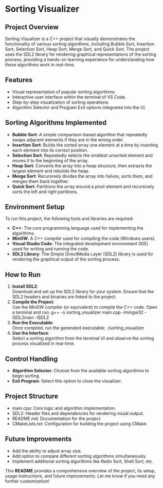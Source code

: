 # Sorting Visualizer

## Project Overview
Sorting Visualizer is a C++ project that visually demonstrates the functionality of various sorting algorithms, including Bubble Sort, Insertion Sort, Selection Sort, Heap Sort, Merge Sort, and Quick Sort. The project uses the SDL2 library for rendering graphical representations of the sorting process, providing a hands-on learning experience for understanding how these algorithms work in real-time.

## Features
- Visual representation of popular sorting algorithms.
- Interactive user interface within the terminal of VS Code.
- Step-by-step visualization of sorting operations.
- Algorithm Selector and Program Exit options integrated into the UI.

## Sorting Algorithms Implemented
- **Bubble Sort**: A simple comparison-based algorithm that repeatedly swaps adjacent elements if they are in the wrong order.
- **Insertion Sort**: Builds the sorted array one element at a time by inserting each element into its correct position.
- **Selection Sort**: Repeatedly selects the smallest unsorted element and moves it to the beginning of the array.
- **Heap Sort**: Converts the array into a heap structure, then extracts the largest element and rebuilds the heap.
- **Merge Sort**: Recursively divides the array into halves, sorts them, and merges them back together.
- **Quick Sort**: Partitions the array around a pivot element and recursively sorts the left and right partitions.

## Environment Setup
To run this project, the following tools and libraries are required:
- **C++**: The core programming language used for implementing the algorithms.
- **MinGW**: A C++ compiler used for compiling the code (Windows users).
- **Visual Studio Code**: The integrated development environment (IDE) used for writing and running the code.
- **SDL2 Library**: The Simple DirectMedia Layer (SDL2) library is used for rendering the graphical output of the sorting process.

## How to Run

1. **Install SDL2**:  
   Download and set up the SDL2 library for your system. Ensure that the SDL2 headers and binaries are linked to the project.
2. **Compile the Project**:  
   Use the MinGW compiler (or equivalent) to compile the C++ code. Open a terminal and run:
   g++ -o sorting_visualizer main.cpp -lmingw32 -lSDL2main -lSDL2
3. **Run the Executable**:  
   Once compiled, run the generated executable:
   ./sorting_visualizer
4. **Use the Interface**:  
   Select a sorting algorithm from the terminal UI and observe the sorting process visualized in real-time.

## Control Handling
- **Algorithm Selector**: Choose from the available sorting algorithms to begin sorting.
- **Exit Program**: Select this option to close the visualizer.

## Project Structure
- main.cpp: Core logic and algorithm implementation.
- SDL2: Header files and dependencies for rendering visual output.
- README.md: Documentation for the project.
- CMakeLists.txt: Configuration for building the project using CMake.

## Future Improvements
- Add the ability to adjust array size.
- Add option to compare different sorting algorithms simultaneously.
- Implement additional sorting algorithms like Radix Sort, Shell Sort, etc.



This **README** provides a comprehensive overview of the project, its setup, usage instructions, and future improvements. Let me know if you need any further customization!
